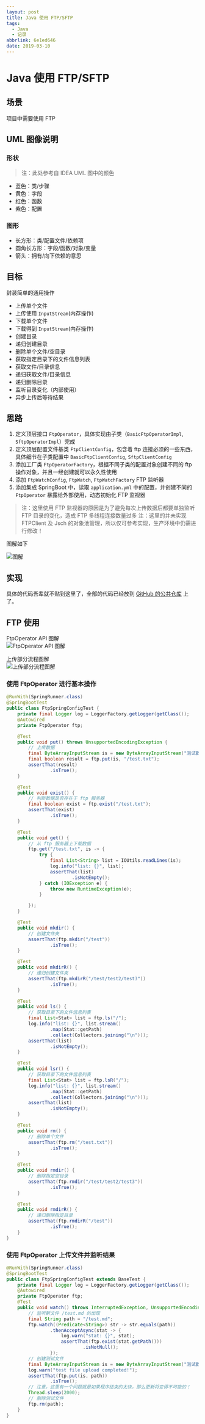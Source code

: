 ```yaml
---
layout: post
title: Java 使用 FTP/SFTP
tags:
  - Java
  - 记录
abbrlink: 6e1ed646
date: 2019-03-10
---
```


# Java 使用 FTP/SFTP

## 场景

项目中需要使用 FTP

## UML 图像说明

### 形状

> 注：此处参考自 IDEA UML 图中的颜色

- 蓝色：类/步骤
- 黄色：字段
- 红色：函数
- 紫色：配置

### 图形

- 长方形：类/配置文件/依赖项
- 圆角长方形：字段/函数/对象/变量
- 箭头：拥有/向下依赖的意思

## 目标

封装简单的通用操作

- 上传单个文件
- 上传使用 `InputStream`(内存操作)
- 下载单个文件
- 下载得到 `InputStream`(内存操作)
- 创建目录
- 递归创建目录
- 删除单个文件/空目录
- 获取指定目录下的文件信息列表
- 获取文件/目录信息
- 递归获取文件/目录信息
- 递归删除目录
- 监听目录变化（内部使用）
- 异步上传后等待结果

## 思路

1. 定义顶层接口 `FtpOperator`，具体实现由子类（`BasicFtpOperatorImpl`, `SftpOperatorImpl`）完成
2. 定义顶层配置文件基类 `FtpClientConfig`，包含着 ftp 连接必须的一些东西，具体细节在子类配置中 `BasicFtpClientConfig`, `SftpClientConfig`
3. 添加工厂类 `FtpOperatorFactory`，根据不同子类的配置对象创建不同的 ftp 操作对象，并且一经创建就可以永久性使用
4. 添加 `FtpWatchConfig`, `FtpWatch`, `FtpWatchFactory` FTP 监听器
5. 添加集成 SpringBoot 中，读取 `application.yml` 中的配置，并创建不同的 `FtpOperator` 暴露给外部使用，动态初始化 FTP 监视器

> 注：这里使用 FTP 监视器的原因是为了避免每次上传数据后都要单独监听 FTP 目录的变化，造成 FTP 多线程连接数量过多
> 注：这里的并未实现 FTPClient 及 Jsch 的对象池管理，所以仅可参考实现，生产环境中仍需进行修改！

图解如下

![图解](https://raw.githubusercontent.com/rxliuli/img-bed/master/20190226221826.png)

## 实现

具体的代码吾辈就不贴到这里了，全部的代码已经放到 [GitHub 的公共仓库](https://github.com/rxliuli/ftp-demo) 上了。

## FTP 使用

FtpOperator API 图解  
![FtpOperator API 图解](https://raw.githubusercontent.com/rxliuli/img-bed/master/20190302115433.png)

上传部分流程图解  
![上传部分流程图解](https://raw.githubusercontent.com/rxliuli/img-bed/master/20190302120512.png)

### 使用 FtpOperator 进行基本操作

```java
@RunWith(SpringRunner.class)
@SpringBootTest
public class FtpSpringConfigTest {
    private final Logger log = LoggerFactory.getLogger(getClass());
    @Autowired
    private FtpOperator ftp;

    @Test
    public void put() throws UnsupportedEncodingException {
        // 上传数据
        final ByteArrayInputStream is = new ByteArrayInputStream("测试数据".getBytes("UTF-8"));
        final boolean result = ftp.put(is, "/test.txt");
        assertThat(result)
                .isTrue();
    }

    @Test
    public void exist() {
        // 判断数据是否存在于 ftp 服务器
        final boolean exist = ftp.exist("/test.txt");
        assertThat(exist)
                .isTrue();
    }

    @Test
    public void get() {
        // 从 ftp 服务器上下载数据
        ftp.get("/test.txt", is -> {
            try {
                final List<String> list = IOUtils.readLines(is);
                log.info("list: {}", list);
                assertThat(list)
                        .isNotEmpty();
            } catch (IOException e) {
                throw new RuntimeException(e);
            }

        });
    }

    @Test
    public void mkdir() {
        // 创建文件夹
        assertThat(ftp.mkdir("/test"))
                .isTrue();
    }

    @Test
    public void mkdirR() {
        // 递归创建文件夹
        assertThat(ftp.mkdirR("/test/test2/test3"))
                .isTrue();
    }

    @Test
    public void ls() {
        // 获取目录下的文件信息列表
        final List<Stat> list = ftp.ls("/");
        log.info("list: {}", list.stream()
                .map(Stat::getPath)
                .collect(Collectors.joining("\n")));
        assertThat(list)
                .isNotEmpty();
    }

    @Test
    public void lsr() {
        // 获取目录下的文件信息列表
        final List<Stat> list = ftp.lsR("/");
        log.info("list: {}", list.stream()
                .map(Stat::getPath)
                .collect(Collectors.joining("\n")));
        assertThat(list)
                .isNotEmpty();
    }

    @Test
    public void rm() {
        // 删除单个文件
        assertThat(ftp.rm("/test.txt"))
                .isTrue();
    }

    @Test
    public void rmdir() {
        // 删除指定空目录
        assertThat(ftp.rmdir("/test/test2/test3"))
                .isTrue();
    }

    @Test
    public void rmdirR() {
        // 递归删除指定目录
        assertThat(ftp.rmdirR("/test"))
                .isTrue();
    }
}
```

### 使用 FtpOperator 上传文件并监听结果

```java
@RunWith(SpringRunner.class)
@SpringBootTest
public class FtpSpringConfigTest extends BaseTest {
    private final Logger log = LoggerFactory.getLogger(getClass());
    @Autowired
    private FtpOperator ftp;
    @Test
    public void watch() throws InterruptedException, UnsupportedEncodingException {
        // 监听新文件 /test.md 的出现
        final String path = "/test.md";
        ftp.watch((Predicate<String>) str -> str.equals(path))
                .thenAcceptAsync(stat -> {
                    log.warn("stat: {}", stat);
                    assertThat(ftp.exist(stat.getPath()))
                            .isNotNull();
                });
        // 创建测试文件
        final ByteArrayInputStream is = new ByteArrayInputStream("测试数据".getBytes("UTF-8"));
        log.warn("test file upload completed!");
        assertThat(ftp.put(is, path))
                .isTrue();
        // 注意，这里有一个问题就是如果程序结束的太快，那么更新将变得不可能的！
        Thread.sleep(2000);
        // 删除测试文件
        ftp.rm(path);
    }
}
```
